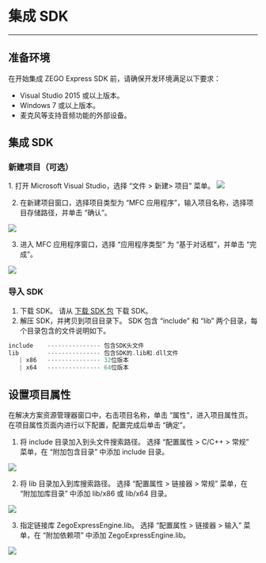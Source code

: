 # 集成 SDK

- - -


## 准备环境
在开始集成 ZEGO Express SDK 前，请确保开发环境满足以下要求：
- Visual Studio 2015 或以上版本。
- Windows 7 或以上版本。
- 麦克风等支持音频功能的外部设备。

## 集成 SDK
### 新建项目（可选）

<Accordion title="此步骤以如何创建新项目为例，如果是集成到已有项目，可忽略此步。" defaultOpen="false">
1. 打开 Microsoft Visual Studio，选择 “文件 > 新建> 项目” 菜单。

<Frame width="512" height="auto" caption=""><img src="https://doc-media.zego.im/sdk-doc/dev/Pics/Windows/ZegoExpressEngine/Common/add_project_1.png" /></Frame>

2. 在新建项目窗口，选择项目类型为 “MFC 应用程序”，输入项目名称，选择项目存储路径，并单击 “确认”。

<Frame width="512" height="auto" caption=""><img src="https://doc-media.zego.im/sdk-doc/dev/Pics/Windows/ZegoExpressEngine/Common/add_project_2.png" /></Frame>

3. 进入 MFC 应用程序窗口，选择 “应用程序类型” 为 “基于对话框”，并单击 “完成”。

<Frame width="512" height="auto" caption=""><img src="https://doc-media.zego.im/sdk-doc/dev/Pics/Windows/ZegoExpressEngine/Common/add_project_3.png" /></Frame>
</Accordion>

### 导入 SDK
1. 下载 SDK。
    请从 [下载 SDK 包](/real-time-video-windows-cpp/client-sdk/download-sdk) 下载 SDK。
2. 解压 SDK，并拷贝到项目目录下。
   SDK 包含 “include” 和 “lib” 两个目录，每个目录包含的文件说明如下。
```cpp
include    --------------- 包含SDK头文件
lib        --------------- 包含SDK的.lib和.dll文件
   | x86   --------------- 32位版本
   | x64   --------------- 64位版本
```

## 设置项目属性
在解决方案资源管理器窗口中，右击项目名称，单击 “属性”，进入项目属性页。在项目属性页面内进行以下配置，配置完成后单击 “确定”。

1. 将 include 目录加入到头文件搜索路径。
选择 “配置属性 > C/C++ > 常规” 菜单，在 “附加包含目录” 中添加 include 目录。

<Frame width="512" height="auto" caption=""><img src="https://doc-media.zego.im/sdk-doc/dev/Pics/Windows/ZegoExpressEngine/Common/project_property_1.png" /></Frame>

2. 将 lib 目录加入到库搜索路径。
选择 “配置属性 > 链接器 > 常规” 菜单，在 “附加加库目录” 中添加 lib/x86 或 lib/x64 目录。

<Frame width="512" height="auto" caption=""><img src="https://doc-media.zego.im/sdk-doc/dev/Pics/Windows/ZegoExpressEngine/Common/project_property_2.png" /></Frame>

3. 指定链接库 ZegoExpressEngine.lib。
选择 “配置属性 > 链接器 > 输入” 菜单，在 “附加依赖项” 中添加 ZegoExpressEngine.lib。

<Frame width="512" height="auto" caption=""><img src="https://doc-media.zego.im/sdk-doc/dev/Pics/Windows/ZegoExpressEngine/Common/project_property_3.png" /></Frame>
